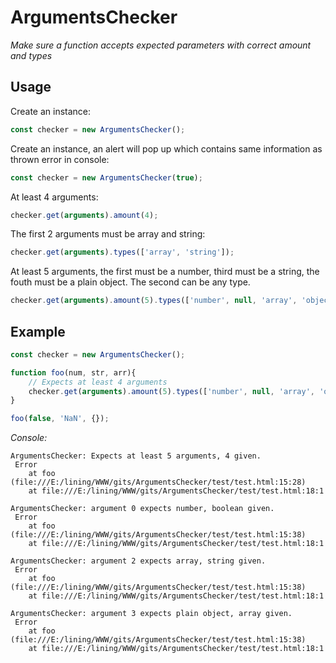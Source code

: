 # ArgumentsChecker
*Make sure a function accepts expected parameters with correct amount and types*


## Usage
Create an instance:
```js
const checker = new ArgumentsChecker();
```

Create an instance, an alert will pop up which contains same information as
thrown error in console:
```js
const checker = new ArgumentsChecker(true);
```

At least 4 arguments:
```js
checker.get(arguments).amount(4);
```

The first 2 arguments must be array and string:
```js
checker.get(arguments).types(['array', 'string']);
```

At least 5 arguments, the first must be a number, third must be a string, the
fouth must be a plain object. The second can be any type.
```js
checker.get(arguments).amount(5).types(['number', null, 'array', 'object']);
```


## Example
```js
const checker = new ArgumentsChecker();

function foo(num, str, arr){
    // Expects at least 4 arguments
    checker.get(arguments).amount(5).types(['number', null, 'array', 'object']);
}

foo(false, 'NaN', {});
```

*Console:*
```
ArgumentsChecker: Expects at least 5 arguments, 4 given.
 Error
    at foo (file:///E:/lining/WWW/gits/ArgumentsChecker/test/test.html:15:28)
    at file:///E:/lining/WWW/gits/ArgumentsChecker/test/test.html:18:1

ArgumentsChecker: argument 0 expects number, boolean given.
 Error
    at foo (file:///E:/lining/WWW/gits/ArgumentsChecker/test/test.html:15:38)
    at file:///E:/lining/WWW/gits/ArgumentsChecker/test/test.html:18:1

ArgumentsChecker: argument 2 expects array, string given.
 Error
    at foo (file:///E:/lining/WWW/gits/ArgumentsChecker/test/test.html:15:38)
    at file:///E:/lining/WWW/gits/ArgumentsChecker/test/test.html:18:1

ArgumentsChecker: argument 3 expects plain object, array given.
 Error
    at foo (file:///E:/lining/WWW/gits/ArgumentsChecker/test/test.html:15:38)
    at file:///E:/lining/WWW/gits/ArgumentsChecker/test/test.html:18:1
 ```
